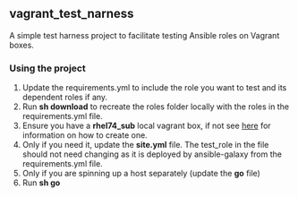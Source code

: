 ## vagrant_test_narness

A simple test harness project to facilitate testing Ansible roles on Vagrant boxes.

### Using the project

1. Update the requirements.yml to include the role you want to test and its dependent roles if any.
2. Run **sh download** to recreate the roles folder locally with the roles in the requirements.yml file.
3. Ensure you have a **rhel74_sub** local vagrant box, if not see [here](https://github.com/prometeo-cloud/vagrant_create_subscribed_box) for information on how to create one.
4. Only if you need it, update the **site.yml** file. The test_role in the file should not need changing as it is deployed by ansible-galaxy from the requirements.yml file.
5. Only if you are spinning up a host separately (update the **go** file)
6. Run **sh go**